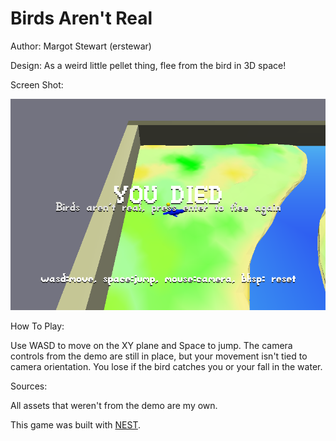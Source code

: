 # Birds Aren't Real

Author: Margot Stewart (erstewar)

Design:  As a weird little pellet thing, flee from the bird in 3D space!

Screen Shot:

![Screen Shot](screenshot.png)

How To Play:

Use WASD to move on the XY plane and Space to jump.  The camera controls from the demo are still in place, but your movement isn't tied to camera orientation.
You lose if the bird catches you or your fall in the water.

Sources:

All assets that weren't from the demo are my own.

This game was built with [NEST](NEST.md).
